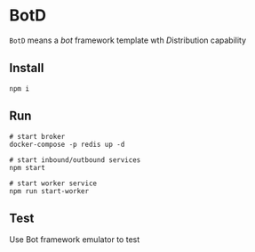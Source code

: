 # BotD
`BotD` means a *bot* framework template wth *D*istribution capability

## Install

```shell
npm i
```

## Run

```shell
# start broker
docker-compose -p redis up -d

# start inbound/outbound services
npm start 

# start worker service
npm run start-worker
```

## Test
Use Bot framework emulator to test